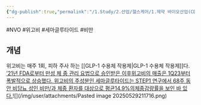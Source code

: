 ```yaml
---
{"dg-publish":true,"permalink":"/1.Study/2.산업/헬스케어/1.제약 바이오산업(CDMO 등)/info_제약 바이오/위고비/","created":"2025-05-29T21:15:20.772+09:00","updated":"2025-06-26T17:45:30.655+09:00"}
---
```


#NVO #위고비 #세마글루타이드 #비만 


## 개념 
위고비는 매주 1회, 피하 주사 하는 [[GLP-1 수용체 작용제\|GLP-1 수용체 작용제]]다. [’21년 FDA로부터 만성 체 중 관리 요법으로 승인받은 이후위고비의 매출은 1Q23부터폭발적으로 상승했다. 위고비의 주성분인 세마글루타이드는 STEP1 연구에서 68주 동안 비당뇨 성인 비만/과 체중 환자를 대상으로 평균14.9%의체중감량률을 보인 바 있다.](5.29_비만치료제%20전쟁(GLP-1)%20글로벌%20비만치료제%20총%20정리.pdf#page=8&selection=85,0,186,1&color=yellow)![](/img/user/attachments/Pasted image 20250529211716.png)



